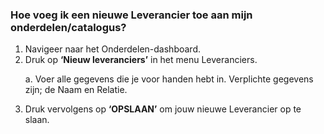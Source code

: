### Hoe voeg ik een nieuwe Leverancier toe aan mijn onderdelen/catalogus? 
1.	Navigeer naar het Onderdelen-dashboard.
2.	Druk op **‘Nieuw leveranciers’** in het menu Leveranciers. <p>
a.	Voer alle gegevens die je voor handen hebt in. Verplichte gegevens zijn; de Naam en Relatie. 
3.	Druk vervolgens op **‘OPSLAAN’** om jouw nieuwe Leverancier op te slaan.

